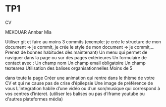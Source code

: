 # TP1
CV

MEKOUAR Annbar Mia

Utiliser git et faire au moins 3 commits (exemple: je crée le structure de mon document => je commit, je crée le style de mon document => je commit,... Prenez de bonnes habitudes dès maintenant)
Un menu qui permet de naviguer dans la page ou sur des pages extérieures
Un formulaire de contact avec :
 Un champ nom
 Un champ email obligatoire
 Un champ textearea
Utilisation des balises organisationnelles
Moins de 5 <div> dans toute la page
Créer une animation qui rentre dans le thème de votre CV et qui ne cause pas de crise d’épilepsie
Une image de préférence de vous
L’integration habile d’une vidéo ou d’un son/musique qui correspond à vos centres d’interet. (utiliser les balises  ou  pas d’iframe youtube ou d'autres plateformes média)
